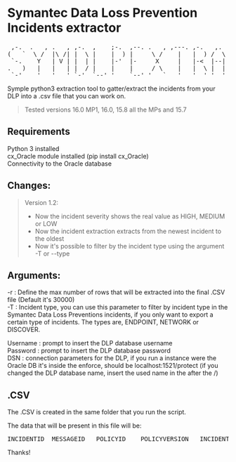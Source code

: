 # Symantec Data Loss Prevention Incidents extractor

<pre>
 ,-.  .   , .   , ,-.  ,    ;-.  ,--. .   , ,---. ,-.   ,.   ,-. ,---.  ,-.  ,-.  
(   `  \ /  |\ /| |  \ |    |  ) |     \ /    |   |  ) /  \ /      |   /   \ |  ) 
 `-.    Y   | V | |  | |    |-'  |-     X     |   |-<  |--| |      |   |   | |-<  
.   )   |   |   | |  / |    |    |     / \    |   |  \ |  | \      |   \   / |  \ 
 `-'    '   '   ' `-'  `--' '    `--' '   `   '   '  ' '  '  `-'   '    `-'  '  '  By: Newton </pre>

Symple python3 extraction tool to gatter/extract the incidents from your DLP into a .csv file that you can work on.

> Tested versions 16.0 MP1, 16.0, 15.8 all the MPs and 15.7

## Requirements

Python 3 installed</br>
cx_Oracle module installed (pip install cx_Oracle)</br>
Connectivity to the Oracle database</br>

## Changes:
> Version 1.2:</br>
> * Now the incident severity shows the real value as HIGH, MEDIUM or LOW</br>
> * Now the incident extraction extracts from the newest incident to the oldest</br>
> * Now it's possible to filter by the incident type using the argument -T or --type</br>

## Arguments:
-r : Define the max number of rows that will be extracted into the final .CSV file (Default it's 30000) </br>
-T : Incident type, you can use this parameter to filter by incident type in the Symantec Data Loss Preventions incidents, if you only want to export a certain type of incidents. The types are, ENDPOINT, NETWORK or DISCOVER.


Username : prompt to insert the DLP database username </br>
Password : prompt to insert the DLP database password </br>
DSN : connection parameters for the DLP, if you run a instance were the Oracle DB it's inside the enforce, should be localhost:1521/protect (if you changed the DLP database name, insert the used name in the after the /) </br>


## .CSV

The .CSV is created in the same folder that you run the script.

The data that will be present in this file will be:
<pre>
INCIDENTID	MESSAGEID	POLICYID	POLICYVERSION	INCIDENTSTATUSID	VIOLATIONCOUNT	DETECTIONDATE	POLICYGROUPID	CUSTOMATTRIBUTESRECORDID	ISDELETED	BLOCKEDSTATUS	INCIDENTSEVERITYID	MESSAGETYPE	DISCOVERITEMID	DISCOVERMILLISSINCEFIRSTSEEN	CREATIONDATE	DATAOWNERID	DATAOWNEREMAILID	ISBLOCKEDSTATUSSUPERSEDED	SHOULDHIDEFROMREPORTS	SHOULDOVERRIDEHIDEFROMREPORTS	MESSAGESOURCE	MESSAGEDATE	DISCOVERVIOLATIONID	POLICYID	POLICY_NAME	DESCRIPTION	DATAOWNER_NAME</pre>

Thanks!




